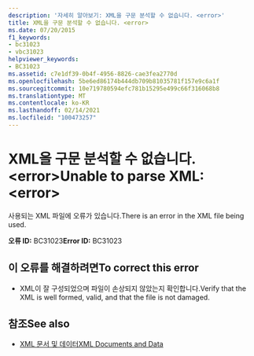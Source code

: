 ```yaml
---
description: '자세히 알아보기: XML을 구문 분석할 수 없습니다. <error>'
title: XML을 구문 분석할 수 없습니다. <error>
ms.date: 07/20/2015
f1_keywords:
- bc31023
- vbc31023
helpviewer_keywords:
- BC31023
ms.assetid: c7e1df39-0b4f-4956-8826-cae3fea2770d
ms.openlocfilehash: 5be6ed86174b444db709b81035781f157e9c6a1f
ms.sourcegitcommit: 10e719780594efc781b15295e499c66f316068b8
ms.translationtype: MT
ms.contentlocale: ko-KR
ms.lasthandoff: 02/14/2021
ms.locfileid: "100473257"
---
```

# <a name="unable-to-parse-xml-error"></a><span data-ttu-id="7fe62-103">XML을 구문 분석할 수 없습니다. \<error></span><span class="sxs-lookup"><span data-stu-id="7fe62-103">Unable to parse XML: \<error></span></span>

<span data-ttu-id="7fe62-104">사용되는 XML 파일에 오류가 있습니다.</span><span class="sxs-lookup"><span data-stu-id="7fe62-104">There is an error in the XML file being used.</span></span>  
  
 <span data-ttu-id="7fe62-105">**오류 ID:** BC31023</span><span class="sxs-lookup"><span data-stu-id="7fe62-105">**Error ID:** BC31023</span></span>  
  
## <a name="to-correct-this-error"></a><span data-ttu-id="7fe62-106">이 오류를 해결하려면</span><span class="sxs-lookup"><span data-stu-id="7fe62-106">To correct this error</span></span>  
  
- <span data-ttu-id="7fe62-107">XML이 잘 구성되었으며 파일이 손상되지 않았는지 확인합니다.</span><span class="sxs-lookup"><span data-stu-id="7fe62-107">Verify that the XML is well formed, valid, and that the file is not damaged.</span></span>  
  
## <a name="see-also"></a><span data-ttu-id="7fe62-108">참조</span><span class="sxs-lookup"><span data-stu-id="7fe62-108">See also</span></span>

- [<span data-ttu-id="7fe62-109">XML 문서 및 데이터</span><span class="sxs-lookup"><span data-stu-id="7fe62-109">XML Documents and Data</span></span>](../../standard/data/xml/index.md)
